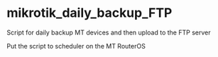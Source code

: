 # mikrotik_daily_backup_FTP
Script for daily backup MT devices and then upload to the FTP server

Put the script to scheduler on the MT RouterOS 
